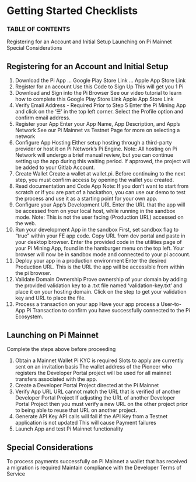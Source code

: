 # Getting Started Checklists
### TABLE OF CONTENTS
Registering for an Account and Initial Setup
Launching on Pi Mainnet
Special Considerations

## Registering for an Account and Initial Setup
1. Download the Pi App
... Google Play Store Link
... Apple App Store Link
2. Register for an account
    Use this Code to Sign Up
    This will get you 1 Pi
3. Download and Sign into the Pi Browser
    See our video tutorial to learn how to complete this
    Google Play Store Link
    Apple App Store Link
4. Verify Email Address - Required Prior to Step 5
Enter the Pi Mining App and click on the ‘☰’ in the top left corner.
Select the Profile option and confirm email address.
5. Register your App
Enter your App Name, App Description, and App’s Network
See our Pi Mainnet vs Testnet Page for more on selecting a network
6. Configure App Hosting
Either setup hosting through a third-party provider or host it on Pi Network’s Pi Engine.
Note: All hosting on Pi Network will undergo a brief manual review, but you can continue setting up the app during this waiting period. If approved, the project will be added to your Gitlab Account.
7. Create Wallet
Create a wallet at wallet.pi. Before continuing to the next step, you must confirm access by opening the wallet you created.
8. Read documentation and Code App
Note: If you don’t want to start from scratch or if you are part of a hackathon, you can use our demo to test the process and use it as a starting point for your own app.
9. Configure your App’s Development URL
Enter the URL that the app will be accessed from on your local host, while running in the sandbox mode.
Note: This is not the user facing (Production URL) accessed on the web.
10. Run your development App in the sandbox
First, set sandbox flag to “true” within your FE app code. Copy URL from dev portal and paste in your desktop browser. Enter the provided code in the utilities page of your Pi Mining App, found in the hamburger menu on the top left. Your browser will now be in sandbox mode and connected to your pi account.
11. Deploy your app in a production environment
Enter the desired Production URL. This is the URL the app will be accessible from within the pi browser.
12. Validate Domain Ownership
Prove ownership of your domain by adding the provided validation key to a .txt file named ‘validation-key.txt’ and place it on your hosting domain. Click on the step to get your validation key and URL to place the file.
13. Process a transaction on your app
Have your app process a User-to-App Pi Transaction to confirm you have successfully connected to the Pi Ecosystem.

## Launching on Pi Mainnet
Complete the steps above before proceeding
1. Obtain a Mainnet Wallet
Pi KYC is required
Slots to apply are currently sent on an invitation basis
The wallet address of the Pioneer who registers the Developer Portal project will be used for all mainnet transfers associated with the app.
2. Create a Developer Portal Project directed at the Pi Mainnet
3. Verify App URL
URL cannot match the URL that is verified of another Developer Portal Project
If adjusting the URL of another Developer Portal Project then you must verify a new URL on the other project prior to being able to reuse that URL on another project.
4. Generate API Key
API calls will fail if the API Key from a Testnet application is not updated
This will cause Payment failures
5. Launch App and test Pi Mainnet functionality

## Special Considerations
To process payments successfully on Pi Mainnet a wallet that has received a migration is required
Maintain compliance with the Developer Terms of Service